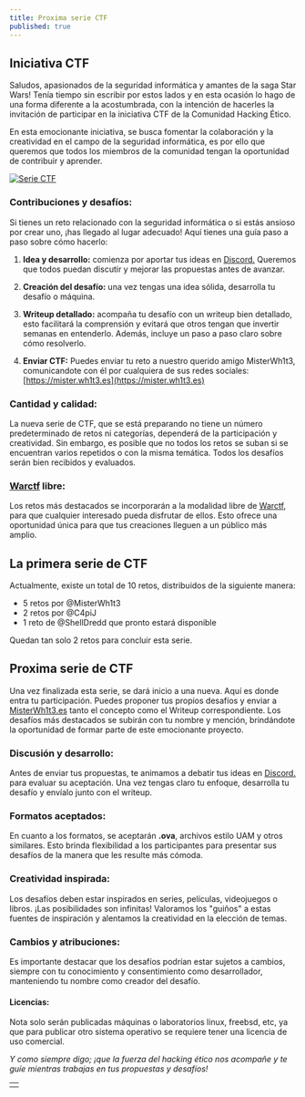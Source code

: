 ```yaml
---
title: Proxima serie CTF
published: true
---
```


## Iniciativa CTF

Saludos, apasionados de la seguridad informática y amantes de la saga Star Wars! 
Tenía tiempo sin escribir por estos lados y en esta ocasión lo hago de una forma diferente a la acostumbrada, con la intención de hacerles la invitación de participar en la iniciativa CTF de la Comunidad Hacking Ético.

En esta emocionante iniciativa, se busca fomentar la colaboración y la creatividad en el campo de la seguridad informática, es por ello que queremos que todos los miembros de la comunidad tengan la oportunidad de contribuir y aprender.

[![Serie CTF](https://img.youtube.com/vi/Bt7-xP84nGc/0.jpg)](https://www.youtube.com/watch?v=Bt7-xP84nGc)

### Contribuciones y desafíos:
Si tienes un reto relacionado con la seguridad informática o si estás ansioso por crear uno, ¡has llegado al lugar adecuado! Aquí tienes una guía paso a paso sobre cómo hacerlo:

1. **Idea y desarrollo:** comienza por aportar tus ideas en [Discord.](https://discord.gg/8tTqd9ctHF) 
Queremos que todos puedan discutir y mejorar las propuestas antes de avanzar.

2. **Creación del desafío:** una vez tengas una idea sólida, desarrolla tu desafío o máquina.

3. **Writeup detallado:** acompaña tu desafío con un writeup bien detallado, esto facilitará la comprensión y evitará que otros tengan que invertir semanas en entenderlo. Además, incluye un paso a paso claro sobre cómo resolverlo.

4. **Enviar CTF:** Puedes enviar tu reto a nuestro querido amigo MisterWh1t3, comunicandote con él por cualquiera de sus redes sociales: [https://mister.wh1t3.es](https://mister.wh1t3.es)

### Cantidad y calidad:
La nueva serie de CTF, que se está preparando no tiene un número predeterminado de retos ni categorías, dependerá de la participación y creatividad. Sin embargo, es posible que no todos los retos se suban si se encuentran varios repetidos o con la misma temática. Todos los desafíos serán bien recibidos y evaluados.

### [Warctf](https://warctf.com) libre:
Los retos más destacados se incorporarán a la modalidad libre de [Warctf](https://warctf.com), para que cualquier interesado pueda disfrutar de ellos. Esto ofrece una oportunidad única para que tus creaciones lleguen a un público más amplio.

## La primera serie de CTF
Actualmente, existe un total de 10 retos, distribuidos de la siguiente manera:

 - 5 retos por @MisterWh1t3
 - 2 retos por @C4piJ
 - 1 reto de @ShellDredd que pronto estará disponible

Quedan tan solo 2 retos para concluir esta serie.

## Proxima serie de CTF
Una vez finalizada esta serie, se dará inicio a una nueva. Aquí es donde entra tu participación. Puedes proponer tus propios desafíos y enviar a [MisterWh1t3.es](https://mister.wh1t3.es) tanto el concepto como el Writeup correspondiente. Los desafíos más destacados se subirán con tu nombre y mención, brindándote la oportunidad de formar parte de este emocionante proyecto.

### Discusión y desarrollo:
Antes de enviar tus propuestas, te animamos a debatir tus ideas en [Discord.](https://discord.gg/8tTqd9ctHF) para evaluar su aceptación. Una vez tengas claro tu enfoque, desarrolla tu desafío y envíalo junto con el writeup.

### Formatos aceptados:
En cuanto a los formatos, se aceptarán **.ova**, archivos estilo UAM y otros similares. Esto brinda flexibilidad a los participantes para presentar sus desafíos de la manera que les resulte más cómoda.

### Creatividad inspirada:
Los desafíos deben estar inspirados en series, películas, videojuegos o libros. ¡Las posibilidades son infinitas! Valoramos los "guiños" a estas fuentes de inspiración y alentamos la creatividad en la elección de temas.

### Cambios y atribuciones:
Es importante destacar que los desafíos podrían estar sujetos a cambios, siempre con tu conocimiento y consentimiento como desarrollador, manteniendo tu nombre como creador del desafío.

#### Licencias:
Nota solo serán publicadas máquinas o laboratorios linux, freebsd, etc, ya que para publicar otro sistema operativo se requiere tener una licencia de uso comercial.

_Y como siempre digo; ¡que la fuerza del hacking ético nos acompañe y te guíe mientras trabajas en tus propuestas y desafíos!_



|   |
|:--|
|   |
